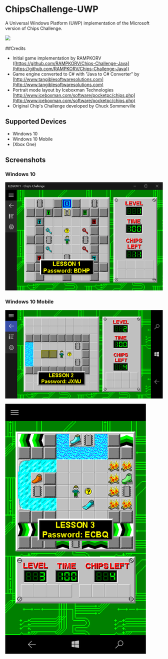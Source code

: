 # ChipsChallenge-UWP
A Universal Windows Platform (UWP) implementation of the Microsoft version of Chips Challenge.

![](https://blumk.visualstudio.com/_apis/public/build/definitions/0d08238b-008b-443b-8d71-b45fb253f628/9/badge)


##Credits
- Initial game implementation by RAMPKORV ([https://github.com/RAMPKORV/Chips-Challenge-Java](https://github.com/RAMPKORV/Chips-Challenge-Java))
- Game engine converted to C# with "Java to C# Converter" by [http://www.tangiblesoftwaresolutions.com](http://www.tangiblesoftwaresolutions.com)
- Portrait mode layout by Iceboxman Technologies [http://www.iceboxman.com/software/pocketpc/chips.php](http://www.iceboxman.com/software/pocketpc/chips.php)
- Original Chip's Challenge developed by Chuck Sommerville 

## Supported Devices
- Windows 10
- Windows 10 Mobile
- (Xbox One)

## Screenshots
### Windows 10
![Desktop Screenshot 1](ChipsChallenge/Assets/Screenshots/01_Desktop_Landscape.png)

### Windows 10 Mobile
![Desktop Screenshot 1](ChipsChallenge/Assets/Screenshots/02_Mobile_Landscape.png)

![Desktop Screenshot 1](ChipsChallenge/Assets/Screenshots/03_Mobile_Portrait.png)